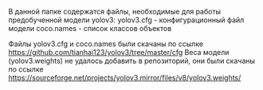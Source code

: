 В данной папке содержатся файлы, необходимые для работы предобученной модели yolov3:
yolov3.cfg - конфигурационный файл модели
coco.names - список классов объектов

Файлы yolov3.cfg и coco.names были скачаны по ссылке https://github.com/tianhai123/yolov3/tree/master/cfg
Веса модели (yolov3.weights) не удалось добавить в репозиторий, они были скачаны по ссылке https://sourceforge.net/projects/yolov3.mirror/files/v8/yolov3.weights/
